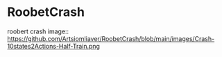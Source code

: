 # RoobetCrash
roobert crash
image:: https://github.com/Artsiomliaver/RoobetCrash/blob/main/images/Crash-10states2Actions-Half-Train.png
